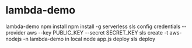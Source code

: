# lambda-demo
lambda-demo
npm install
npm install -g serverless
sls config credentials --provider aws --key PUBLIC_KEY --secret SECRET_KEY
sls create -t aws-nodejs -n lambda-demo
in local
node app.js
deploy
sls deploy
